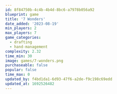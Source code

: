 ```yaml
---
id: 8f84750b-4c4b-4b4d-8bc6-a7978b056a92
blueprint: game
title: '7 Wonders'
date_added: '2023-08-19'
min_players: 2
max_players: 7
game_categories:
  - drafting
  - hand-management
complexity: 2.32
time_min: 30
image: games/7-wonders.png
purchaseable: false
popular: false
time_max: 0
updated_by: f4bd1da1-6d93-47f6-a2de-f9c198c69edd
updated_at: 1692526482
---
```

